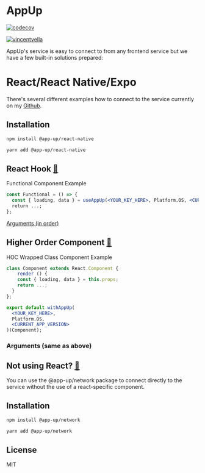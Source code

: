 # AppUp

[![codecov](https://codecov.io/gh/vincentvella/app-up/branch/master/graph/badge.svg)](https://codecov.io/gh/vincentvella/app-up)

[![vincentvella](https://circleci.com/gh/vincentvella/app-up.svg?style=svg)](https://app.circleci.com/pipelines/github/vincentvella/app-up)

AppUp's service is easy to connect to from any frontend service but we have a few built-in solutions prepared:

# React/React Native/Expo

There's several different examples how to connect to the service currently on my [Github](https://github.com/vincentvella/app-up/tree/master/packages/example/src).

## Installation

```bash
npm install @app-up/react-native
```

```bash
yarn add @app-up/react-native
```

## React Hook  [🔗](https://github.com/vincentvella/app-up/blob/master/packages/example/src/functional-component.tsx)

Functional Component Example

```jsx
const Functional = () => {
  const { loading, data } = useAppUp(<YOUR_KEY_HERE>, Platform.OS, <CURRENT_APP_VERSION>);
  return ...;
};
```

[Arguments (in order)](https://www.notion.so/cd31f2e1654d4aa8983524787ba211ac)

## Higher Order Component [🔗](https://github.com/vincentvella/app-up/blob/master/packages/example/src/class-component.tsx)

HOC Wrapped Class Component Example

```jsx
class Component extends React.Component {
	render () {
    const { loading, data } = this.props;
    return ...;
  }
};

export default withAppUp(
  <YOUR_KEY_HERE>,
  Platform.OS,
  <CURRENT_APP_VERSION>
)(Component);
```

### Arguments (same as above)

## Not using React? [🔗](https://github.com/vincentvella/app-up/blob/master/packages/example/src/custom-component.tsx)

You can use the @app-up/network package to connect directly to the service without the use of a react-specific component.

## Installation

```bash
npm install @app-up/network
```

```bash
yarn add @app-up/network
```

## License
MIT

